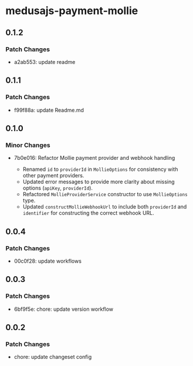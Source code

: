 # medusajs-payment-mollie

## 0.1.2

### Patch Changes

- a2ab553: update readme

## 0.1.1

### Patch Changes

- f99f88a: update Readme.md

## 0.1.0

### Minor Changes

- 7b0e016: Refactor Mollie payment provider and webhook handling

  - Renamed `id` to `providerId` in `MollieOptions` for consistency with other payment providers.
  - Updated error messages to provide more clarity about missing options (`apiKey`, `providerId`).
  - Refactored `MollieProviderService` constructor to use `MollieOptions` type.
  - Updated `constructMollieWebhookUrl` to include both `providerId` and `identifier` for constructing the correct webhook URL.

## 0.0.4

### Patch Changes

- 00c0f28: update workflows

## 0.0.3

### Patch Changes

- 6bf9f5e: chore: update version workflow

## 0.0.2

### Patch Changes

- chore: update changeset config
